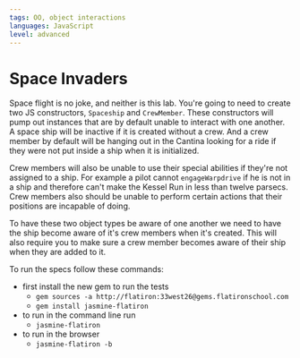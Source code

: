 ```yaml
---
tags: OO, object interactions
languages: JavaScript
level: advanced
---
```


# Space Invaders
Space flight is no joke, and neither is this lab.  You're going to need to create two JS constructors, `Spaceship` and `CrewMember`. These constructors will pump out instances that are by default unable to interact with one another.  A space ship will be inactive if it is created without a crew.  And a crew member by default will be hanging out in the Cantina looking for a ride if they were not put inside a ship when it is initialized.

Crew members will also be unable to use their special abilities if they're not assigned to a ship.  For example a pilot cannot `engageWarpdrive` if he is not in a ship and therefore can't make the Kessel Run in less than twelve parsecs. Crew members also should be unable to perform certain actions that their positions are incapable of doing.

To have these two object types be aware of one another we need to have the ship become aware of it's crew members when it's created. This will also require you to make sure a crew member becomes aware of their ship when they are added to it.

To run the specs follow these commands:
- first install the new gem to run the tests
  - `gem sources -a http://flatiron:33west26@gems.flatironschool.com`
  - `gem install jasmine-flatiron`
- to run in the command line run
  -  `jasmine-flatiron`
- to run in the browser
  - `jasmine-flatiron -b`